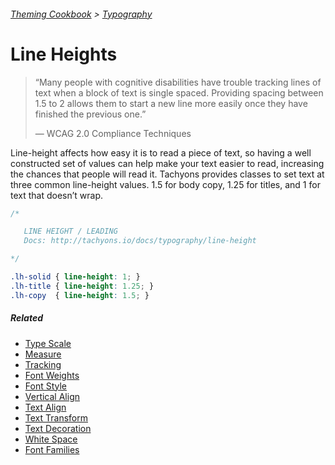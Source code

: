 ###### [Theming Cookbook](../index.md) > [Typography](./index.md)

# Line Heights

> “Many people with cognitive disabilities have trouble tracking lines of text when a block of text is single spaced. Providing spacing between 1.5 to 2 allows them to start a new line more easily once they have finished the previous one.”
>
> — WCAG 2.0 Compliance Techniques

Line-height affects how easy it is to read a piece of text, so having a well constructed set of values can help make your text easier to read, increasing the chances that people will read it. Tachyons provides classes to set text at three common line-height values. 1.5 for body copy, 1.25 for titles, and 1 for text that doesn’t wrap.

```css
/*

   LINE HEIGHT / LEADING
   Docs: http://tachyons.io/docs/typography/line-height

*/

.lh-solid { line-height: 1; }
.lh-title { line-height: 1.25; }
.lh-copy  { line-height: 1.5; }

```

##### Related
- [Type Scale](type-scale.md)
- [Measure](measure.md)
- [Tracking](letter-spacing.md)
- [Font Weights](font-weight.md)
- [Font Style](font-style.md)
- [Vertical Align](vertical-align.md)
- [Text Align](text-align.md)
- [Text Transform](text-transform.md)
- [Text Decoration](text-decoration.md)
- [White Space](white-space.md)
- [Font Families](font-family.md)